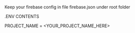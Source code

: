 Keep your firebase config in file firebase.json under root folder

.ENV CONTENTS

PROJECT_NAME = <YOUR_PROJECT_NAME_HERE>